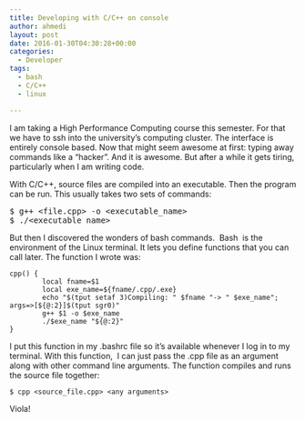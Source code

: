 ```yaml
---
title: Developing with C/C++ on console
author: ahmedi
layout: post
date: 2016-01-30T04:30:28+00:00
categories:
  - Developer
tags:
  - bash
  - C/C++
  - linux

---
```

<p class="">
  I am taking a High Performance Computing course this semester. For that we have to <span class="lang:default decode:true  crayon-inline ">ssh</span> into the university&#8217;s computing cluster. The interface is entirely console based. Now that might seem awesome at first: typing away commands like a &#8220;hacker&#8221;. And it is awesome. But after a while it gets tiring, particularly when I am writing code.<!--more-->
</p>

<p class="">
  With C/C++, source files are compiled into an executable. Then the program can be run. This usually takes two sets of commands:
</p>

<pre class="lang:default decode:true ">$ g++ &lt;file.cpp&gt; -o &lt;executable_name&gt;
$ ./&lt;executable_name&gt;</pre>

But then I discovered the wonders of <span class="lang:default decode:true  crayon-inline">bash</span> commands.  <span class="lang:default decode:true  crayon-inline">Bash</span>  is the environment of the Linux terminal. It lets you define functions that you can call later. The function I wrote was:

<pre class="lang:sh decode:true "><code>cpp() {
        local fname=$1
        local exe_name=${fname/.cpp/.exe}
        echo "$(tput setaf 3)Compiling: " $fname "-&gt; " $exe_name"; args=&gt;[${@:2}]$(tput sgr0)"
        g++ $1 -o $exe_name
        ./$exe_name "${@:2}"
}
</code></pre>

I put this function in my <span class="lang:sh decode:true  crayon-inline ">.bashrc</span> file so it&#8217;s available whenever I log in to my terminal. With this function,  I can just pass the <span class="lang:sh decode:true  crayon-inline ">.cpp</span> file as an argument along with other command line arguments. The function compiles and runs the source file together:

<pre class="lang:sh decode:true "><code>$ cpp &lt;source_file.cpp&gt; &lt;any arguments&gt;</code></pre>

Viola!
